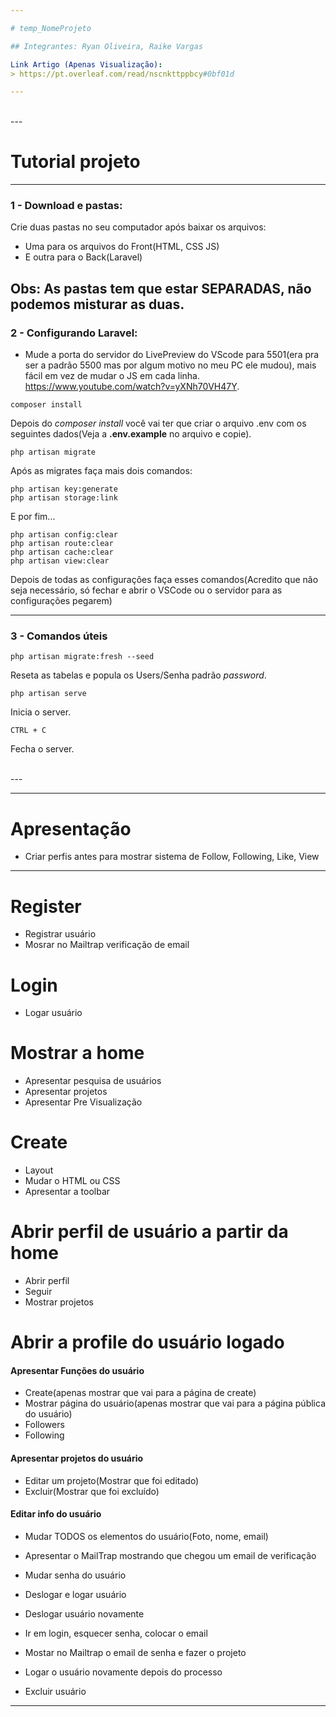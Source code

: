 ```yaml
---

# temp_NomeProjeto

## Integrantes: Ryan Oliveira, Raike Vargas

Link Artigo (Apenas Visualização):
> https://pt.overleaf.com/read/nscnkttppbcy#0bf01d

---
```

<br>
---

# Tutorial projeto
---
### 1 - Download e pastas:
Crie duas pastas no seu computador após baixar os arquivos:

* Uma para os arquivos do Front(HTML, CSS JS)
* E outra para o Back(Laravel)

Obs: As pastas tem que estar **SEPARADAS**, não podemos misturar as duas.
---
### 2 - Configurando Laravel:
* Mude a porta do servidor do LivePreview do VScode para 5501(era pra ser a padrão 5500 mas por algum motivo no meu PC ele mudou), mais fácil em vez de mudar o JS em cada linha.
https://www.youtube.com/watch?v=yXNh70VH47Y.


```
composer install
```

Depois do *composer install* você vai ter que criar o arquivo .env com os seguintes dados(Veja a **.env.example** no arquivo e copie).

```
php artisan migrate
```
Após as migrates faça mais dois comandos:

```
php artisan key:generate
php artisan storage:link
```
E por fim...
```
php artisan config:clear      
php artisan route:clear
php artisan cache:clear
php artisan view:clear
```
Depois de todas as configurações faça esses comandos(Acredito que não seja necessário, só fechar e abrir o VSCode ou o servidor para as configurações pegarem)

---
### 3 - Comandos úteis

```
php artisan migrate:fresh --seed   
```
Reseta as tabelas e popula os Users/Senha padrão *password*.

```
php artisan serve
```

Inicia o server.

```
CTRL + C
```
Fecha o server.

<br>
---

---
# Apresentação
- Criar perfis antes para mostrar sistema de Follow, Following, Like, View
---

# Register
- Registrar usuário
- Mosrar no Mailtrap verificação de email

# Login
- Logar usuário

# Mostrar a home
- Apresentar pesquisa de usuários
- Apresentar projetos
- Apresentar Pre Visualização

# Create
- Layout
- Mudar o HTML ou CSS
- Apresentar a toolbar

# Abrir perfil de usuário a partir da home
- Abrir  perfil
- Seguir
- Mostrar projetos

# Abrir a profile do usuário logado
#### Apresentar Funções do usuário
- Create(apenas mostrar que vai para a página de create)
- Mostrar página do usuário(apenas mostrar que vai para a página pública do usuário)
- Followers
- Following

#### Apresentar projetos do usuário
- Editar um projeto(Mostrar que foi editado)
- Excluir(Mostrar que foi excluído)

#### Editar info do usuário
- Mudar TODOS os elementos do usuário(Foto, nome, email)
- Apresentar o MailTrap mostrando que chegou um email de verificação
- Mudar senha do usuário
- Deslogar e logar usuário

- Deslogar usuário novamente
- Ir em login, esquecer senha, colocar o email
- Mostar no Mailtrap o email de senha e fazer o projeto
- Logar o usuário novamente depois do processo
- Excluir usuário

---
